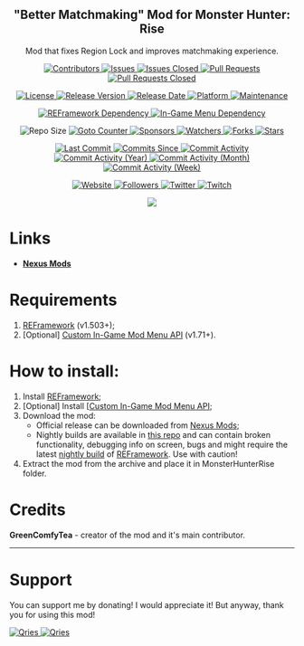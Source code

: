 <p align="center">
	<h2 align="center"><b>"Better Matchmaking" Mod for Monster Hunter: Rise</b></h2>
	<p align="center">Mod that fixes Region Lock and improves matchmaking experience.</p>
</p>

<p align="center">
	<a href="https://github.com/greencomfytea/mhr-better-matchmaking/graphs/contributors">
		<img alt="Contributors" src="https://img.shields.io/github/contributors/greencomfytea/mhr-better-matchmaking" />
	</a>
	<a href="https://github.com/greencomfytea/mhr-better-matchmaking/issues">
		<img alt="Issues" src="https://img.shields.io/github/issues/greencomfytea/mhr-better-matchmaking" />
	</a>
	<a href="https://github.com/greencomfytea/mhr-better-matchmaking/issues">
		<img alt="Issues Closed" src="https://img.shields.io/github/issues-closed/greencomfytea/mhr-better-matchmaking" />
	</a>
	<a href="https://github.com/greencomfytea/mhr-better-matchmaking/pulls">
		<img alt="Pull Requests" src="https://img.shields.io/github/issues-pr/greencomfytea/mhr-better-matchmaking" />
	</a>
	<a href="https://github.com/greencomfytea/mhr-better-matchmaking/pulls">
		<img alt="Pull Requests Closed" src="https://img.shields.io/github/issues-pr-closed/greencomfytea/mhr-better-matchmaking" />
	</a>
</p>
<p align="center">
	<a href="https://github.com/greencomfytea/mhr-better-matchmaking/blob/main/LICENSE">
		<img alt="License" src="https://img.shields.io/github/license/greencomfytea/mhr-better-matchmaking" />
	</a>
	<a href="https://github.com/greencomfytea/mhr-better-matchmaking/releases">
		<img alt="Release Version" src="https://img.shields.io/github/v/release/greencomfytea/mhr-better-matchmaking" />
	</a>
	<a href="https://github.com/greencomfytea/mhr-better-matchmaking/releases">
		<img alt="Release Date" src="https://img.shields.io/github/release-date/greencomfytea/mhr-better-matchmaking" />
	</a>
	<a href="">
		<img alt="Platform" src="https://img.shields.io/badge/platform-win%20%7C%20linux%20%7C%20steam%20deck-lightgrey" />
	</a>
	<a href="">
		<img alt="Maintenance" src="https://img.shields.io/maintenance/yes/2023" />
	</a>
</p>
<p align="center">
	<a href="https://www.nexusmods.com/monsterhunterrise/mods/26">
		<img alt="REFramework Dependency" src="https://img.shields.io/badge/dependency-REFramework%20v1.503%2B-green" />
	</a>
	<a href="https://www.nexusmods.com/monsterhunterrise/mods/1292">
		<img alt="In-Game Menu Dependency" src="https://img.shields.io/badge/dependency-Custom%20In--Game%20Mod%20Menu%20API%20v1.71%2B-yellow" />
	</a>
</p>
<p align="center">
	<a>
		<img alt="Repo Size" src="https://img.shields.io/github/repo-size/greencomfytea/mhr-better-matchmaking" />
	</a>
	<a href="">
		<img alt="Goto Counter" src="https://img.shields.io/github/search/greencomfytea/mhr-better-matchmaking/goto" />
	</a>
	<a href="https://github.com/sponsors/greencomfytea">
		<img alt="Sponsors" src="https://img.shields.io/github/sponsors/greencomfytea" />
	</a>
	<a href="">
		<img alt="Watchers" src="https://img.shields.io/github/watchers/greencomfytea/mhr-better-matchmaking" />
	</a>
	<a href="https://github.com/greencomfytea/mhr-better-matchmaking/forks">
		<img alt="Forks" src="https://img.shields.io/github/forks/greencomfytea/mhr-better-matchmaking" />
	</a>
	<a href="">
		<img alt="Stars" src="https://img.shields.io/github/stars/greencomfytea/mhr-better-matchmaking" />
	</a>
</p>
<p align="center">
	<a href="https://github.com/greencomfytea/mhr-better-matchmaking/commits/main">
		<img alt="Last Commit" src="https://img.shields.io/github/last-commit/greencomfytea/mhr-better-matchmaking" />
	</a>
	<a href="https://github.com/greencomfytea/mhr-better-matchmaking/commits/main">
		<img alt="Commits Since" src="https://img.shields.io/github/commits-since/greencomfytea/mhr-better-matchmaking/latest" />
	</a>
	<a href="https://github.com/greencomfytea/mhr-better-matchmaking/graphs/commit-activity">
		<img alt="Commit Activity" src="https://img.shields.io/github/commit-activity/t/greencomfytea/mhr-better-matchmaking" />
	</a>
	<a href="https://github.com/greencomfytea/mhr-better-matchmaking/graphs/commit-activity">
		<img alt="Commit Activity (Year)" src="https://img.shields.io/github/commit-activity/y/greencomfytea/mhr-better-matchmaking" />
	</a>
	<a href="https://github.com/greencomfytea/mhr-better-matchmaking/graphs/commit-activity">
		<img alt="Commit Activity (Month)" src="https://img.shields.io/github/commit-activity/m/greencomfytea/mhr-better-matchmaking" />
	</a>
	<a href="https://github.com/greencomfytea/mhr-better-matchmaking/graphs/commit-activity">
		<img alt="Commit Activity (Week)" src="https://img.shields.io/github/commit-activity/w/greencomfytea/mhr-better-matchmaking" />
	</a>
</p>
<p align="center">
	<a href="https://www.nexusmods.com/monsterhunterrise/mods/1044">
		<img alt="Website" src="https://img.shields.io/website?down_color=red&down_message=down&up_color=green&up_message=up&url=https://www.nexusmods.com/monsterhunterrise/mods/1044" />
	</a>
	<a href="https://github.com/greencomfytea?tab=followers">
		<img alt="Followers" src="https://img.shields.io/github/followers/greencomfytea" />
	</a>
	<a href="https://twitter.com/greencomfytea">
		<img alt="Twitter" src="https://img.shields.io/twitter/follow/greencomfytea" />
	</a>
	<a href="https://www.twitch.tv/greencomfytea">
		<img alt="Twitch" src="https://img.shields.io/twitch/status/greencomfytea" />
	</a>
</p>

<p align="center">
	<a>
		<img align="center" src="https://user-images.githubusercontent.com/30152047/183247427-c71bf991-6910-4801-97c0-5e7a537305e7.png" />
	</a>
</p>

# Links
* **[Nexus Mods](https://www.nexusmods.com/monsterhunterrise/mods/1044)**  

# Requirements
1. [REFramework](https://www.nexusmods.com/monsterhunterrise/mods/26) (v1.503+);
2. [Optional] [Custom In-Game Mod Menu API](https://www.nexusmods.com/monsterhunterrise/mods/1292) (v1.71+).

# How to install:
1. Install [REFramework](https://www.nexusmods.com/monsterhunterrise/mods/26);
1. [Optional] Install [[Custom In-Game Mod Menu API](https://www.nexusmods.com/monsterhunterrise/mods/1292);
3. Download the mod:
    * Official release can be downloaded from [Nexus Mods](https://www.nexusmods.com/monsterhunterrise/mods/1044);
    * Nightly builds are available in [this repo](https://github.com/greencomfytea/mhr-better-matchmaking) and can contain broken functionality, debugging info on screen, bugs and might require the latest [nightly build](https://github.com/praydog/REFramework-nightly/releases) of [REFramework](https://www.nexusmods.com/monsterhunterrise/mods/26). Use with caution!
4. Extract the mod from the archive and place it in MonsterHunterRise folder.

# Credits
**GreenComfyTea** - creator of the mod and it's main contributor.
  
***
# Support

You can support me by donating! I would appreciate it! But anyway, thank you for using this mod!

 <a href="https://streamelements.com/greencomfytea/tip">
  <img alt="Qries" src="https://panels.twitch.tv/panel-48897356-image-c6155d48-b689-4240-875c-f3141355cb56">
</a>
<a href="https://ko-fi.com/greencomfytea">
  <img alt="Qries" src="https://panels.twitch.tv/panel-48897356-image-c2fcf835-87e4-408e-81e8-790789c7acbc">
</a>

